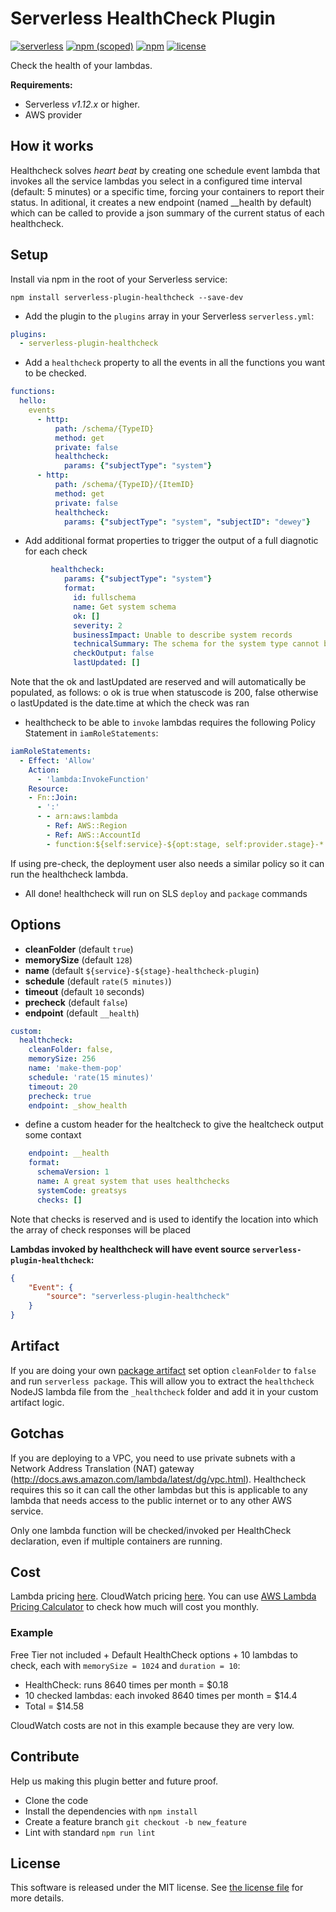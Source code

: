 # Serverless HealthCheck Plugin

[![serverless](http://public.serverless.com/badges/v3.svg)](http://www.serverless.com)
[![npm (scoped)](https://img.shields.io/npm/v/@financial-times/serverless-plugin-healthcheck.svg)](https://www.npmjs.com/package/@financial-times/serverless-plugin-healthcheck)
[![npm](https://img.shields.io/npm/dw/@financial-times/serverless-plugin-healthcheck)](https://www.npmjs.com/package/@financial-times/serverless-plugin-healthcheck)
[![license](https://img.shields.io/npm/l/serverless-plugin-healthcheck.svg)](https://raw.githubusercontent.com/Financial-Times/serverless-plugin-healthcheck/master/LICENSE)

Check the health of your lambdas.

**Requirements:**

* Serverless _v1.12.x_ or higher.
* AWS provider

## How it works

Healthcheck solves _heart beat_ by creating one schedule event lambda that invokes all the service lambdas you select in a configured time interval (default: 5 minutes) or a specific time, forcing your containers to report their status.
In aditional, it creates a new endpoint (named \_\_health by default) which can be called to provide a json summary of the current status of each healthcheck.

## Setup

Install via npm in the root of your Serverless service:

```
npm install serverless-plugin-healthcheck --save-dev
```

* Add the plugin to the `plugins` array in your Serverless `serverless.yml`:

```yml
plugins:
  - serverless-plugin-healthcheck
```

* Add a `healthcheck` property to all the events in all the functions you want to be checked.

```yml
functions:
  hello:
    events
      - http:
          path: /schema/{TypeID}
          method: get
          private: false
          healthcheck:
            params: {"subjectType": "system"}
      - http:
          path: /schema/{TypeID}/{ItemID}
          method: get
          private: false
          healthcheck:
            params: {"subjectType": "system", "subjectID": "dewey"}
```

* Add additional format properties to trigger the output of a full diagnotic for each check

```yml
         healthcheck:
            params: {"subjectType": "system"}
            format:
              id: fullschema
              name: Get system schema
              ok: []
              severity: 2
              businessImpact: Unable to describe system records
              technicalSummary: The schema for the system type cannot be read from the CMDB
              checkOutput: false
              lastUpdated: []
```

Note that the ok and lastUpdated are reserved and will automatically be populated, as follows:
o ok is true when statuscode is 200, false otherwise
o lastUpdated is the date.time at which the check was ran

* healthcheck to be able to `invoke` lambdas requires the following Policy Statement in `iamRoleStatements`:

```yaml
iamRoleStatements:
  - Effect: 'Allow'
    Action:
      - 'lambda:InvokeFunction'
    Resource:
    - Fn::Join:
      - ':'
      - - arn:aws:lambda
        - Ref: AWS::Region
        - Ref: AWS::AccountId
        - function:${self:service}-${opt:stage, self:provider.stage}-*
```

If using pre-check, the deployment user also needs a similar policy so it can run the healthcheck lambda.

* All done! healthcheck will run on SLS `deploy` and `package` commands

## Options

* **cleanFolder** (default `true`)
* **memorySize** (default `128`)
* **name** (default `${service}-${stage}-healthcheck-plugin`)
* **schedule** (default `rate(5 minutes)`)
* **timeout** (default `10` seconds)
* **precheck** (default `false`)
* **endpoint** (default `__health`)

```yml
custom:
  healthcheck:
    cleanFolder: false,
    memorySize: 256
    name: 'make-them-pop'
    schedule: 'rate(15 minutes)'
    timeout: 20
    precheck: true
    endpoint: _show_health
```

* define a custom header for the healtcheck to give the healtcheck output some contaxt

```yml
    endpoint: __health
    format:
      schemaVersion: 1
      name: A great system that uses healthchecks
      systemCode: greatsys
      checks: []
```

Note that checks is reserved and is used to identify the location into which the array of check responses will be placed

**Lambdas invoked by healthcheck will have event source `serverless-plugin-healthcheck`:**

```json
{
    "Event": {
        "source": "serverless-plugin-healthcheck"
    }
}
```

## Artifact

If you are doing your own [package artifact](https://serverless.com/framework/docs/providers/aws/guide/packaging#artifact) set option `cleanFolder` to `false` and run `serverless package`. This will allow you to extract the `healthcheck` NodeJS lambda file from the `_healthcheck` folder and add it in your custom artifact logic.

## Gotchas

If you are deploying to a VPC, you need to use private subnets with a Network Address Translation (NAT) gateway (http://docs.aws.amazon.com/lambda/latest/dg/vpc.html). Healthcheck requires this so it can call the other lambdas but this is applicable to any lambda that needs access to the public internet or to any other AWS service.

Only one lambda function will be checked/invoked per HealthCheck declaration, even if multiple containers are running.

## Cost

Lambda pricing [here](https://aws.amazon.com/lambda/pricing/). CloudWatch pricing [here](https://aws.amazon.com/cloudwatch/pricing/). You can use [AWS Lambda Pricing Calculator](https://s3.amazonaws.com/lambda-tools/pricing-calculator.html) to check how much will cost you monthly.

### Example

Free Tier not included + Default HealthCheck options + 10 lambdas to check, each with `memorySize = 1024` and `duration = 10`:

* HealthCheck: runs 8640 times per month = $0.18
* 10 checked lambdas: each invoked 8640 times per month = $14.4
* Total = $14.58

CloudWatch costs are not in this example because they are very low.

## Contribute

Help us making this plugin better and future proof.

* Clone the code
* Install the dependencies with `npm install`
* Create a feature branch `git checkout -b new_feature`
* Lint with standard `npm run lint`

## License

This software is released under the MIT license. See [the license file](LICENSE) for more details.
